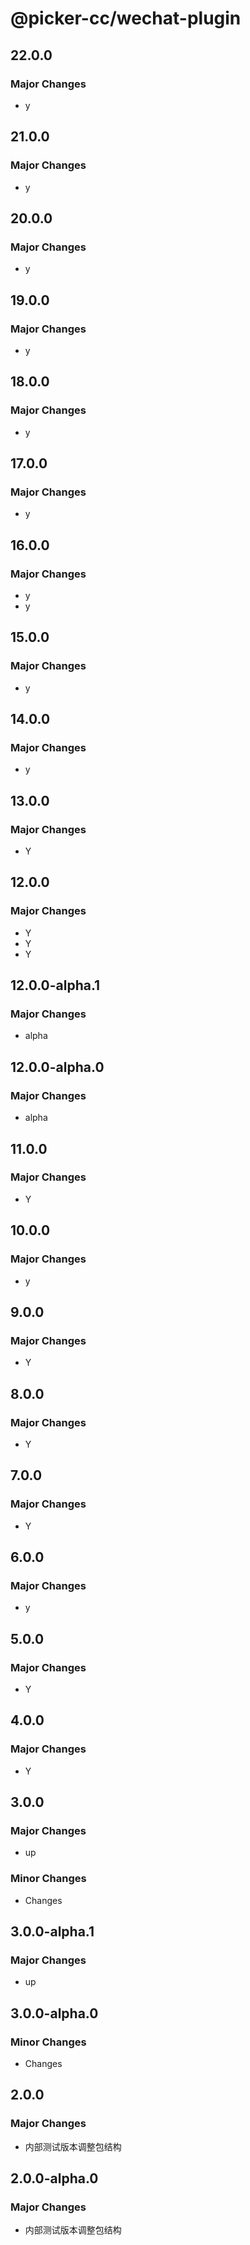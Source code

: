 # @picker-cc/wechat-plugin

## 22.0.0

### Major Changes

-   y

## 21.0.0

### Major Changes

-   y

## 20.0.0

### Major Changes

-   y

## 19.0.0

### Major Changes

-   y

## 18.0.0

### Major Changes

-   y

## 17.0.0

### Major Changes

-   y

## 16.0.0

### Major Changes

-   y
-   y

## 15.0.0

### Major Changes

-   y

## 14.0.0

### Major Changes

-   y

## 13.0.0

### Major Changes

-   Y

## 12.0.0

### Major Changes

-   Y
-   Y
-   Y

## 12.0.0-alpha.1

### Major Changes

-   alpha

## 12.0.0-alpha.0

### Major Changes

-   alpha

## 11.0.0

### Major Changes

-   Y

## 10.0.0

### Major Changes

-   y

## 9.0.0

### Major Changes

-   Y

## 8.0.0

### Major Changes

-   Y

## 7.0.0

### Major Changes

-   Y

## 6.0.0

### Major Changes

-   y

## 5.0.0

### Major Changes

-   Y

## 4.0.0

### Major Changes

-   Y

## 3.0.0

### Major Changes

-   up

### Minor Changes

-   Changes

## 3.0.0-alpha.1

### Major Changes

-   up

## 3.0.0-alpha.0

### Minor Changes

-   Changes

## 2.0.0

### Major Changes

-   内部测试版本调整包结构

## 2.0.0-alpha.0

### Major Changes

-   内部测试版本调整包结构
